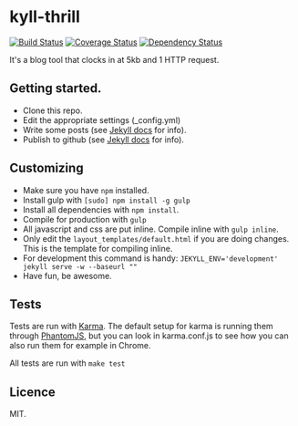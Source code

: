 kyll-thrill
===========
[![Build Status](https://travis-ci.org/eiriksm/kyll-thrill.svg?branch=master)](https://travis-ci.org/eiriksm/kyll-thrill)
[![Coverage Status](https://coveralls.io/repos/eiriksm/kyll-thrill/badge.png?branch=master)](https://coveralls.io/r/eiriksm/kyll-thrill?branch=master)
[![Dependency Status](https://david-dm.org/eiriksm/kyll-thrill.png)](https://david-dm.org/eiriksm/kyll-thrill)

It's a blog tool that clocks in at 5kb and 1 HTTP request.

## Getting started.
- Clone this repo.
- Edit the appropriate settings (_config.yml)
- Write some posts (see [Jekyll docs](http://jekyllrb.com/) for info).
- Publish to github (see [Jekyll docs](http://jekyllrb.com/) for info).

## Customizing
- Make sure you have `npm` installed.
- Install gulp with `[sudo] npm install -g gulp`
- Install all dependencies with `npm install`.
- Compile for production with `gulp`
- All javascript and css are put inline. Compile inline with `gulp inline`.
- Only edit the `layout_templates/default.html` if you are doing changes. This is the template for compiling inline.
- For development this command is handy: `JEKYLL_ENV='development' jekyll serve -w --baseurl ""`
- Have fun, be awesome.

## Tests
Tests are run with [Karma](http://karma-runner.github.io/). The default setup
for karma is running them through [PhantomJS](http://phantomjs.org/), but you
can look in karma.conf.js to see how you can also run them for example in
Chrome.

All tests are run with `make test`

## Licence
MIT.
